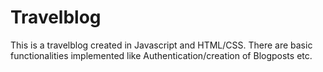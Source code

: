 # Travelblog
 This is a travelblog created in Javascript and HTML/CSS. There are basic functionalities implemented like Authentication/creation of Blogposts etc. 
